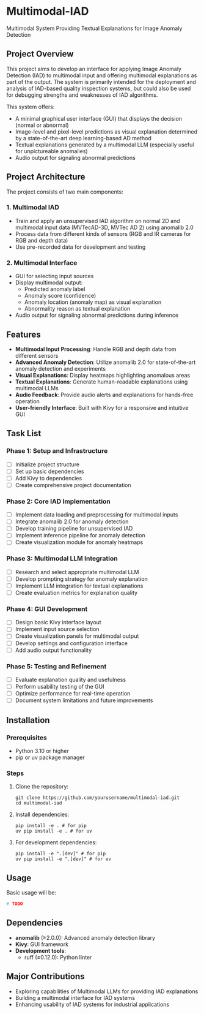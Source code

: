 # Multimodal-IAD

Multimodal System Providing Textual Explanations for Image Anomaly Detection

## Project Overview

This project aims to develop an interface for applying Image Anomaly Detection (IAD) to multimodal input and offering multimodal explanations as part of the output. 
The system is primarily intended for the deployment and analysis of IAD-based quality inspection systems, but could also be used for debugging strengths and weaknesses of IAD algorithms.

This system offers:
- A minimal graphical user interface (GUI) that displays the decision (normal or abnormal)
- Image-level and pixel-level predictions as visual explanation determined by a state-of-the-art deep learning-based AD method
- Textual explanations generated by a multimodal LLM (especially useful for unpictureable anomalies)
- Audio output for signaling abnormal predictions

## Project Architecture

The project consists of two main components:

### 1. Multimodal IAD
- Train and apply an unsupervised IAD algorithm on normal 2D and multimodal input data (MVTecAD-3D, MVTec AD 2) using anomalib 2.0
- Process data from different kinds of sensors (RGB and IR cameras for RGB and depth data)
- Use pre-recorded data for development and testing

### 2. Multimodal Interface
- GUI for selecting input sources
- Display multimodal output:
  - Predicted anomaly label
  - Anomaly score (confidence)
  - Anomaly location (anomaly map) as visual explanation
  - Abnormality reason as textual explanation
- Audio output for signaling abnormal predictions during inference

## Features

- **Multimodal Input Processing**: Handle RGB and depth data from different sensors
- **Advanced Anomaly Detection**: Utilize anomalib 2.0 for state-of-the-art anomaly detection and experiments
- **Visual Explanations**: Display heatmaps highlighting anomalous areas
- **Textual Explanations**: Generate human-readable explanations using multimodal LLMs
- **Audio Feedback**: Provide audio alerts and explanations for hands-free operation
- **User-friendly Interface**: Built with Kivy for a responsive and intuitive GUI

## Task List

### Phase 1: Setup and Infrastructure
- [ ] Initialize project structure
- [ ] Set up basic dependencies
- [ ] Add Kivy to dependencies
- [ ] Create comprehensive project documentation

### Phase 2: Core IAD Implementation
- [ ] Implement data loading and preprocessing for multimodal inputs
- [ ] Integrate anomalib 2.0 for anomaly detection
- [ ] Develop training pipeline for unsupervised IAD
- [ ] Implement inference pipeline for anomaly detection
- [ ] Create visualization module for anomaly heatmaps

### Phase 3: Multimodal LLM Integration
- [ ] Research and select appropriate multimodal LLM
- [ ] Develop prompting strategy for anomaly explanation
- [ ] Implement LLM integration for textual explanations
- [ ] Create evaluation metrics for explanation quality

### Phase 4: GUI Development
- [ ] Design basic Kivy interface layout
- [ ] Implement input source selection
- [ ] Create visualization panels for multimodal output
- [ ] Develop settings and configuration interface
- [ ] Add audio output functionality

### Phase 5: Testing and Refinement
- [ ] Evaluate explanation quality and usefulness
- [ ] Perform usability testing of the GUI
- [ ] Optimize performance for real-time operation
- [ ] Document system limitations and future improvements

## Installation

### Prerequisites
- Python 3.10 or higher
- pip or uv package manager

### Steps
1. Clone the repository:
   ```
   git clone https://github.com/yourusername/multimodal-iad.git
   cd multimodal-iad
   ```

2. Install dependencies:
   ```
   pip install -e . # for pip
   uv pip install -e . # for uv
   ```

3. For development dependencies:
   ```
   pip install -e ".[dev]" # for pip
   uv pip install -e ".[dev]" # for uv
   ```

## Usage
Basic usage will be:

```python
# TODO
```

## Dependencies

- **anomalib** (≥2.0.0): Advanced anomaly detection library
- **Kivy**: GUI framework
- **Development tools**:
  - ruff (≥0.12.0): Python linter

## Major Contributions

- Exploring capabilities of Multimodal LLMs for providing IAD explanations
- Building a multimodal interface for IAD systems
- Enhancing usability of IAD systems for industrial applications
